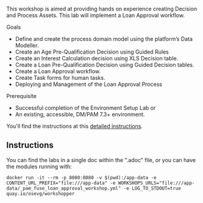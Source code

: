 This workshop is aimed at providing hands on experience creating Decision and Process Assets. This lab will implement a Loan Approval workflow.

Goals

* Define and create the process domain model using the platform’s Data Modeller.
* Create an Age Pre-Qualification Decision using Guided Rules
* Create an Interest Calculation decision using XLS Decision table.
* Create a Loan Pre-Qualification Decision using Guided Decision tables.
* Create a Loan Approval workflow.
* Create Task forms for human tasks.
* Deploying and Management of the Loan Approval Process

Prerequisite

* Successful completion of the Environment Setup Lab or
* An existing, accessible, DM/PAM 7.3+ environment.

You'll find the instructions at this [detailed instructions](Loan_Provision.adoc).



## Instructions

You can find the labs in a single doc within the ".adoc" file, or you can have the modules running with:

```````
docker run -it --rm -p 8080:8080 -v $(pwd):/app-data -e CONTENT_URL_PREFIX="file:///app-data" -e WORKSHOPS_URLS="file:///app-data/_pam_fuse_loan_approval_workshop.yml" -e LOG_TO_STDOUT=true quay.io/osevg/workshopper
```````

